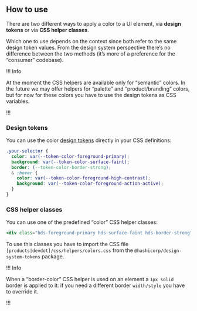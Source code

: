 ## How to use

There are two different ways to apply a color to a UI element, via **design tokens** or via **CSS helper classes**.

Which one to use depends on the context since both refer to the same design token values. From the design system perspective there’s no difference between the two methods (it’s more of a preference for the “consumer” codebase).


!!! Info

At the moment the CSS helpers are available only for “semantic” colors. In the future we may offer helpers for “palette” and “product/branding” colors, but for now for these colors you have to use the design tokens as CSS variables.

!!!

### Design tokens

You can use the color [design tokens](../foundations/tokens) directly in your CSS definitions:

```css
.your-selector {
  color: var(--token-color-foreground-primary);
  background: var(--token-color-surface-faint);
  border: (--token-color-border-strong);
  & :hover {
    color: var(--token-color-foreground-high-contrast);
    background: var(--token-color-foreground-action-active);
  }
}
```

### CSS helper classes

You can use one of the predefined “color” CSS helper classes:

```handlebars
<div class="hds-foreground-primary hds-surface-faint hds-border-strong">...</div>
```

To use this classes you have to import the CSS file `[products|devdot]/css/helpers/colors.css` from the `@hashicorp/design-system-tokens` package.

!!! Info

When a “border-color” CSS helper is used on an element a `1px solid` border is applied to it: if you need a different border `width/style` you have to override it.

!!!
